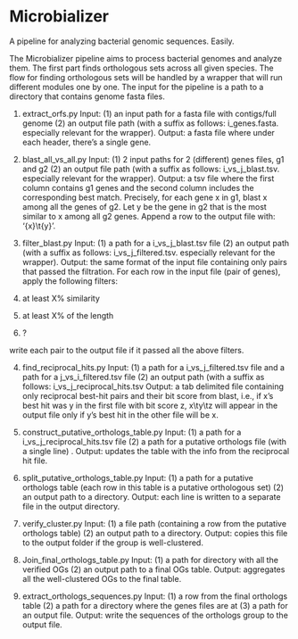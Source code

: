 # Microbializer
A pipeline for analyzing bacterial genomic sequences. Easily.

The Microbializer pipeline aims to process bacterial genomes and analyze them. The first part finds orthologous sets across all given species. The flow for finding orthologous sets will be handled by a wrapper that will run different modules one by one. The input for the pipeline is a path to a directory that contains genome fasta files.
1.	extract_orfs.py
Input: (1) an input path for a fasta file with contigs/full genome (2) an output file path (with a suffix as follows: i_genes.fasta. especially relevant for the wrapper).
Output: a fasta file where under each header, there’s a single gene.

2.	blast_all_vs_all.py
Input: (1) 2 input paths for 2 (different) genes files, g1 and g2 (2) an output file path (with a suffix as follows: i_vs_j_blast.tsv. especially relevant for the wrapper).
Output: a tsv file where the first column contains g1 genes and the second column includes the corresponding best match.
Precisely, for each gene x in g1, blast x among all the genes of g2. Let y be the gene in g2 that is the most similar to x among all g2 genes. Append a row to the output file with: ‘{x}\t{y}’.

3.	filter_blast.py
Input: (1) a path for a i_vs_j_blast.tsv file (2) an output path (with a suffix as follows: i_vs_j_filtered.tsv. especially relevant for the wrapper).
Output: the same format of the input file containing only pairs that passed the filtration. For each row in the input file (pair of genes), apply the following filters:
1. at least X% similarity
2. at least X% of the length
3. ?

write each pair to the output file if it passed all the above filters.

4.	find_reciprocal_hits.py
Input: (1) a path for a i_vs_j_filtered.tsv file and a path for a j_vs_i_filtered.tsv file (2) an output path (with a suffix as follows: i_vs_j_reciprocal_hits.tsv
Output: a tab delimited file containing only reciprocal best-hit pairs and their bit score from blast, i.e., if x’s best hit was y in the first file with bit score z, x\ty\tz will appear in the output file only if y’s best hit in the other file will be x.

5.	construct_putative_orthologs_table.py
Input: (1) a path for a i_vs_j_reciprocal_hits.tsv file (2) a path for a putative orthologs file (with a single line) .
Output: updates the table with the info from the reciprocal hit file. 

6.	split_putative_orthologs_table.py
Input: (1) a path for a putative orthologs table (each row in this table is a putative orthologous set) (2) an output path to a directory.
Output: each line is written to a separate file in the output directory.


7.	verify_cluster.py
Input: (1) a file path (containing a row from the putative orthologs table) (2) an output path to a directory.
Output: copies this file to the output folder if the group is well-clustered. 

8.	Join_final_orthologs_table.py
Input: (1) a path for directory with all the verified OGs (2) an output path to a final OGs table.
Output: aggregates all the well-clustered OGs to the final table.


9.	extract_orthologs_sequences.py
Input: (1) a row from the final orthologs table (2) a path for a directory where the genes files are at (3) a path for an output file.
Output: write the sequences of the orthologs group to the output file.


